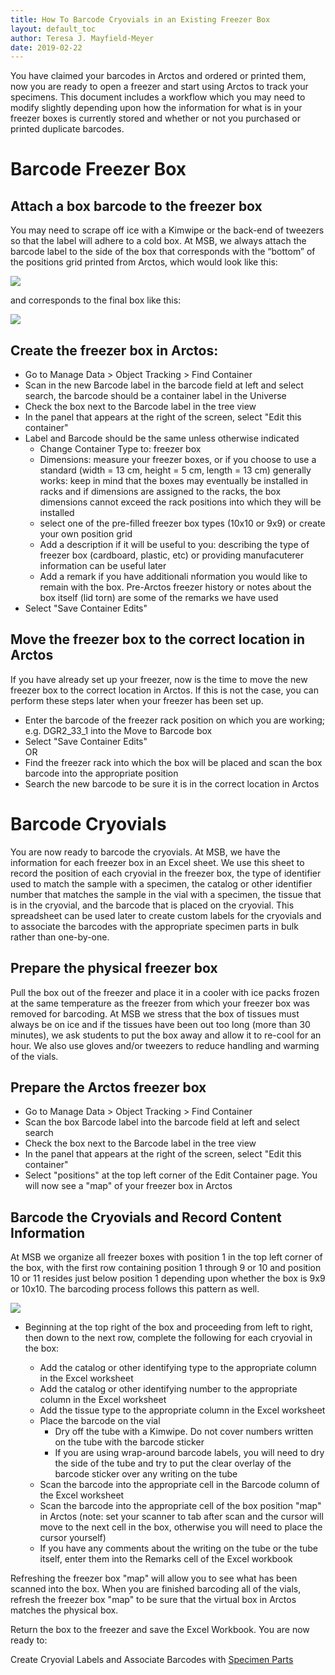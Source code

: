 ```yaml
---
title: How To Barcode Cryovials in an Existing Freezer Box
layout: default_toc
author: Teresa J. Mayfield-Meyer
date: 2019-02-22
---
```


You have claimed your barcodes in Arctos and ordered or printed them, now you are ready to open a freezer and start using Arctos to track your specimens. This document includes a workflow which you may need to modify slightly depending upon how the information for what is in your freezer boxes is currently stored and whether or not you purchased or printed duplicate barcodes.

# Barcode Freezer Box

## Attach a box barcode to the freezer box
   You may need to scrape off ice with a Kimwipe or the back-end of tweezers so that the label will adhere to a cold box. At MSB, we always attach the barcode label to the side of the box that corresponds with the “bottom” of the positions grid printed from Arctos, which would look like this:
    
   ![](https://raw.githubusercontent.com/ArctosDB/documentation-wiki/gh-pages/tutorial_images/freezer%20box%20template.jpg)
    
   and corresponds to the final box like this:
    
   ![](https://raw.githubusercontent.com/ArctosDB/documentation-wiki/gh-pages/tutorial_images/freezer%20box%20with%20barcodes.jpg)
    
## Create the freezer box in Arctos:  
  * Go to Manage Data > Object Tracking > Find Container  
  * Scan in the new Barcode label in the barcode field at left and select search, the barcode should be a container label in the Universe  
  * Check the box next to the Barcode label in the tree view  
  * In the panel that appears at the right of the screen, select "Edit this container"  
  * Label and Barcode should be the same unless otherwise indicated  
    * Change Container Type to: freezer box  
    * Dimensions: measure your freezer boxes, or if you choose to use a standard (width = 13 cm, height = 5 cm, length = 13 cm) generally works: keep in mind that the boxes may eventually be installed in racks and if dimensions are assigned to the racks, the box dimensions cannot exceed the rack positions into which they will be installed  
    * select one of the pre-filled freezer box types (10x10 or 9x9) or create your own position grid  
    * Add a description if it will be useful to you: describing the type of freezer box (cardboard, plastic, etc) or providing manufacuterer information can be useful later  
    * Add a remark if you have additionali nformation you would like to remain with the box. Pre-Arctos freezer history or notes about the box itself (lid torn) are some of the remarks we have used  
  * Select "Save Container Edits"  
  
## Move the freezer box to the correct location in Arctos
   If you have already set up your freezer, now is the time to move the new freezer box to the correct location in Arctos. If this is not the case, you can perform these steps later when your freezer has been set up.  
  * Enter the barcode of the freezer rack position on which you are working; e.g. DGR2_33_1 into the Move to Barcode box  
  * Select "Save Container Edits"  
    OR  
  * Find the freezer rack into which the box will be placed and scan the box barcode into the appropriate position  
  * Search the new barcode to be sure it is in the correct location in Arctos  
    
# Barcode Cryovials

You are now ready to barcode the cryovials. At MSB, we have the information for each freezer box in an Excel sheet. We use this sheet to record the position of each cryovial in the freezer box, the type of identifier used to match the sample with a specimen, the catalog or other identifier number that matches the sample in the vial with a specimen, the tissue that is in the cryovial, and the barcode that is placed on the cryovial. This spreadsheet can be used later to create custom labels for the cryovials and to associate the barcodes with the appropriate specimen parts in bulk rather than one-by-one.

## Prepare the physical freezer box
  Pull the box out of the freezer and place it in a cooler with ice packs frozen at the same temperature as the freezer from which your freezer box was removed for barcoding. At MSB we stress that the box of tissues must always be on ice and if the tissues have been out too long (more than 30 minutes), we ask students to put the box away and allow it to re-cool for an hour. We also use gloves and/or tweezers to reduce handling and warming of the vials.
  
## Prepare the Arctos freezer box
  * Go to Manage Data > Object Tracking > Find Container  
  * Scan the box Barcode label into the barcode field at left and select search  
  * Check the box next to the Barcode label in the tree view  
  * In the panel that appears at the right of the screen, select "Edit this container"  
  * Select "positions" at the top left corner of the Edit Container page. You will now see a "map" of your freezer box in Arctos  

## Barcode the Cryovials and Record Content Information
  At MSB we organize all freezer boxes with position 1 in the top left corner of the box, with the first row containing position 1 through 9 or 10 and position 10 or 11 resides just below position 1 depending upon whether the box is 9x9 or 10x10. The barcoding process follows this pattern as well.
    
  ![](https://raw.githubusercontent.com/ArctosDB/documentation-wiki/gh-pages/tutorial_images/freezer%20box%20barcode%20direction.JPG)
  
  * Beginning at the top right of the box and proceeding from left to right, then down to the next row, complete the following for each cryovial in the box:

    * Add the catalog or other identifying type to the appropriate column in the Excel worksheet  
    * Add the catalog or other identifying number to the appropriate column in the Excel worksheet  
    * Add the tissue type to the appropriate column in the Excel worksheet  
    * Place the barcode on the vial    
      * Dry off the tube with a Kimwipe. Do not cover numbers written on the tube with the barcode sticker  
      * If you are using wrap-around barcode labels, you will need to dry the side of the tube and try to put the clear overlay of the barcode sticker over any writing on the tube  
    * Scan the barcode into the appropriate cell in the Barcode column of the Excel worksheet  
    * Scan the barcode into the appropriate cell of the box position "map" in Arctos (note: set your scanner to tab after scan and the cursor will move to the next cell in the box, otherwise you will need to place the cursor yourself)  
    * If you have any comments about the writing on the tube or the tube itself, enter them into the Remarks cell of the Excel workbook  
  
  Refreshing the freezer box "map" will allow you to see what has been scanned into the box. When you are finished barcoding all of the vials, refresh the freezer box "map" to be sure that the virtual box in Arctos matches the physical box.  
  
  Return the box to the freezer and save the Excel Workbook.  You are now ready to:
  
  Create Cryovial Labels and Associate Barcodes with [Specimen Parts](http://handbook.arctosdb.org/how_to/How-to-Bulkload-Barcodes-to-Specimen-Parts.html)
